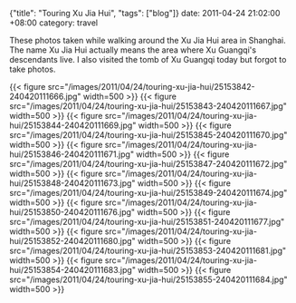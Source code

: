 {"title": "Touring Xu Jia Hui", "tags": ["blog"]}
date: 2011-04-24 21:02:00 +08:00
category: travel

These photos taken while walking around the Xu Jia Hui area in Shanghai. The name Xu Jia Hui actually means the area where Xu Guangqi's descendants live. I also visited the tomb of Xu Guangqi today but forgot to take photos.

{{< figure src="/images/2011/04/24/touring-xu-jia-hui/25153842-240420111666.jpg" width=500 >}}
{{< figure src="/images/2011/04/24/touring-xu-jia-hui/25153843-240420111667.jpg" width=500 >}}
{{< figure src="/images/2011/04/24/touring-xu-jia-hui/25153844-240420111669.jpg" width=500 >}}
{{< figure src="/images/2011/04/24/touring-xu-jia-hui/25153845-240420111670.jpg" width=500 >}}
{{< figure src="/images/2011/04/24/touring-xu-jia-hui/25153846-240420111671.jpg" width=500 >}}
{{< figure src="/images/2011/04/24/touring-xu-jia-hui/25153847-240420111672.jpg" width=500 >}}
{{< figure src="/images/2011/04/24/touring-xu-jia-hui/25153848-240420111673.jpg" width=500 >}}
{{< figure src="/images/2011/04/24/touring-xu-jia-hui/25153849-240420111674.jpg" width=500 >}}
{{< figure src="/images/2011/04/24/touring-xu-jia-hui/25153850-240420111676.jpg" width=500 >}}
{{< figure src="/images/2011/04/24/touring-xu-jia-hui/25153851-240420111677.jpg" width=500 >}}
{{< figure src="/images/2011/04/24/touring-xu-jia-hui/25153852-240420111680.jpg" width=500 >}}
{{< figure src="/images/2011/04/24/touring-xu-jia-hui/25153853-240420111681.jpg" width=500 >}}
{{< figure src="/images/2011/04/24/touring-xu-jia-hui/25153854-240420111683.jpg" width=500 >}}
{{< figure src="/images/2011/04/24/touring-xu-jia-hui/25153855-240420111684.jpg" width=500 >}}
